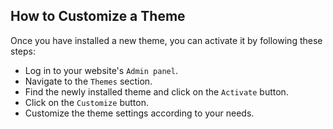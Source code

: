 ## How to Customize a Theme
Once you have installed a new theme, you can activate it by following these steps:

- Log in to your website's `Admin panel`.
- Navigate to the `Themes` section.
- Find the newly installed theme and click on the `Activate` button.
- Click on the `Customize` button.
- Customize the theme settings according to your needs.
